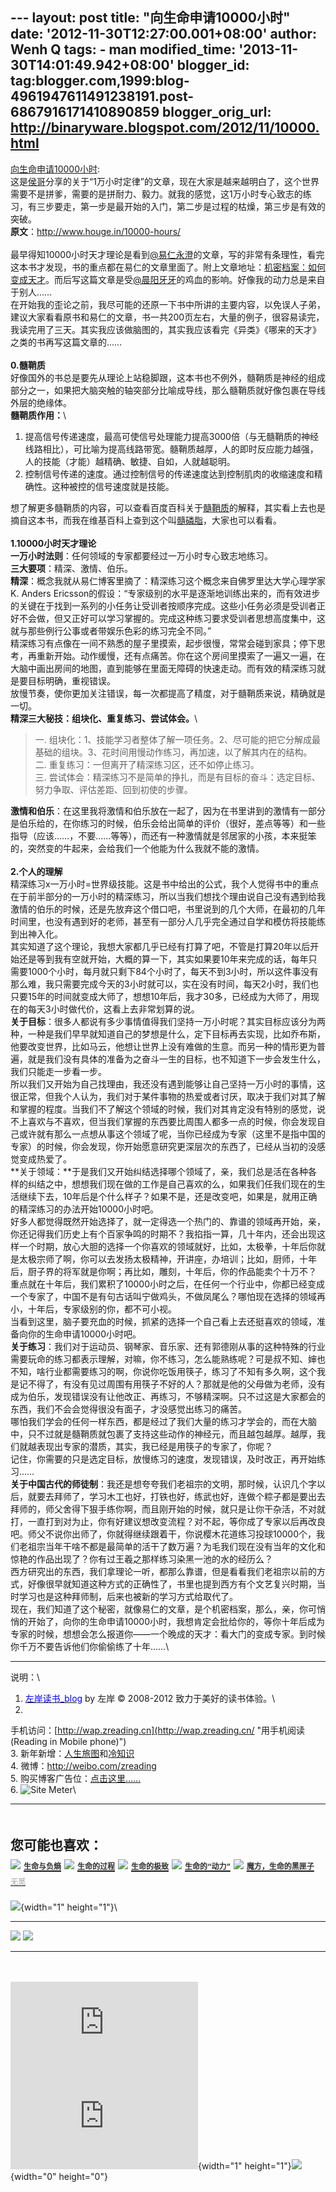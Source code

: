 --- layout: post title: "向生命申请10000小时" date:
'2012-11-30T12:27:00.001+08:00' author: Wenh Q tags: - man
modified\_time: '2013-11-30T14:01:49.942+08:00' blogger\_id:
tag:blogger.com,1999:blog-4961947611491238191.post-6867916171410890859
blogger\_orig\_url: http://binaryware.blogspot.com/2012/11/10000.html
---
[向生命申请10000小时](http://zreading.cn.feedsportal.com/c/35042/f/647833/s/261835a0/l/0L0Szreading0Bcn0Carchives0C34330Bhtml/story01.htm):\
这是[侯哥](http://www.houge.in/)分享的关于“1万小时定律”的文章，现在大家是越来越明白了，这个世界需要不是拼爹，需要的是拼耐力、毅力。就我的感觉，这1万小时专心致志的练习，有三步要走，第一步是最开始的入门，第二步是过程的枯燥，第三步是有效的突破。\
**原文**：<http://www.houge.in/10000-hours/>\
\
最早得知10000小时天才理论是看到[@易仁永澄](http://weibo.com/orangec)的文章，写的非常有条理性，看完这本书才发现，书的重点都在易仁的文章里面了。附上文章地址：[机密档案：如何变成天才](http://blog.hiddenwangcc.com/?p=782)。而后写这篇文章是受[@晨阳牙牙](http://weibo.com/wennuanyaya)的鸡血的影响。好像我的动力总是来自于别人……\
在开始我的歪论之前，我尽可能的还原一下书中所讲的主要内容，以免误人子弟，建议大家看看原书和易仁的文章，书一共200页左右，大量的例子，很容易读完，我读完用了三天。其实我应该做脑图的，其实我应该看完《异类》《哪来的天才》之类的书再写这篇文章的……\
\
**0.髓鞘质**\
好像国外的书总是要先从理论上站稳脚跟，这本书也不例外，髓鞘质是神经的组成部分之一，如果把大脑突触的轴突部分比喻成导线，那么髓鞘质就好像包裹在导线外层的绝缘体。\
**髓鞘质作用：**\

1.  提高信号传递速度，最高可使信号处理能力提高3000倍（与无髓鞘质的神经线路相比），可比喻为提高线路带宽。髓鞘质越厚，人的即时反应能力越强，人的技能（才能）越精确、敏捷、自如，人就越聪明。
2.  控制信号传递的速度。通过控制信号的传递速度达到控制肌肉的收缩速度和精确性。这种被控的信号速度就是技能。

想了解更多髓鞘质的内容，可以查看百度百科关于[髓鞘质](http://baike.baidu.com/view/4888336.htm)的解释，其实看上去也是摘自这本书，而我在维基百科上查到这个叫[髓磷脂](http://zh.wikipedia.org/wiki/%E9%AB%93%E9%9E%98%E8%B4%A8)，大家也可以看看。\
\
**1.10000小时天才理论**\
**一万小时法则**：任何领域的专家都要经过一万小时专心致志地练习。\
**三大要项**：精深、激情、伯乐。\
**精深**：概念我就从易仁博客里摘了：精深练习这个概念来自佛罗里达大学心理学家K.
Anders
Ericsson的假设：“专家级别的水平是逐渐地训练出来的，而有效进步的关键在于找到一系列的小任务让受训者按顺序完成。这些小任务必须是受训者正好不会做，但又正好可以学习掌握的。完成这种练习要求受训者思想高度集中，这就与那些例行公事或者带娱乐色彩的练习完全不同。”\
精深练习有点像在一间不熟悉的屋子里摸索，起步很慢，常常会碰到家具；停下思考，再重新开始。动作缓慢，还有点痛苦。你在这个房间里摸索了一遍又一遍，在大脑中画出房间的地图，直到能够在里面无障碍的快速走动。而有效的精深练习就是要目标明确，重视错误。\
放慢节奏，使你更加关注错误，每一次都提高了精度，对于髓鞘质来说，精确就是一切。\
**精深三大秘技：组块化、重复练习、尝试体会。**\

> 一.
> 组块化：1、技能学习者整体了解一项任务。2、尽可能的把它分解成最基础的组块。3、花时间用慢动作练习，再加速，以了解其内在的结构。\
> 二. 重复练习：一但离开了精深练习区，还不如停止练习。\
> 三.
> 尝试体会：精深练习不是简单的挣扎，而是有目标的奋斗：选定目标、努力争取、评估差距、回到初使的步骤。

**激情和伯乐**：在这里我将激情和伯乐放在一起了，因为在书里讲到的激情有一部分是伯乐给的，在你练习的时候，伯乐会给出简单的评价（很好，差点等等）和一些指导（应该……，不要……等等），而还有一种激情就是邻居家的小孩，本来挺笨的，突然变的牛起来，会给我们一个他能为什么我就不能的激情。\
\
**2.个人的理解**\
精深练习x一万小时=世界级技能。这是书中给出的公式，我个人觉得书中的重点在于前半部分的一万小时的精深练习，所以当我们想找个理由说自己没有遇到给我激情的伯乐的时候，还是先放弃这个借口吧，书里说到的几个大师，在最初的几年时间里，也没有遇到好的老师，甚至有一部分人几乎完全通过自学和模仿将技能练到出神入化。\
其实知道了这个理论，我想大家都几乎已经有打算了吧，不管是打算20年以后开始还是等到我有空就开始，大概的算一下，其实如果要10年来完成的话，每年只需要1000个小时，每月就只剩下84个小时了，每天不到3小时，所以这件事没有那么难，我只需要完成今天的3小时就可以，实在没有时间，每天2小时，我们也只要15年的时间就变成大师了，想想10年后，我才30多，已经成为大师了，用现在的每天3小时做代价，这看上去非常划算的说。\
**关于目标**：很多人都说有多少事情值得我们坚持一万小时呢？其实目标应该分为两种，一种是我们早早就知道自己的梦想是什么，定下目标再去实现，比如乔布斯，他要改变世界，比如马云，他想让世界上没有难做的生意。而另一种的情形更为普遍，就是我们没有具体的准备为之奋斗一生的目标，也不知道下一步会发生什么，我们只能走一步看一步。\
所以我们又开始为自己找理由，我还没有遇到能够让自己坚持一万小时的事情，这很正常，但我个人认为，我们对于某件事物的热爱或者讨厌，取决于我们对其了解和掌握的程度。当我们不了解这个领域的时候，我们对其肯定没有特别的感觉，说不上喜欢与不喜欢，但当我们掌握的东西要比周围人都多一点的时候，你会发现自己或许就有那么一点想从事这个领域了呢，当你已经成为专家（这里不是指中国的专家）的时候，你会发现，你开始愿意研究更深层次的东西了，已经从当初的没感觉变成热爱了。\
**关于领域：**于是我们又开始纠结选择哪个领域了，亲，我们总是活在各种各样的纠结之中，想想我们现在做的工作是自己喜欢的么，如果我们任我们现在的生活继续下去，10年后是个什么样子？如果不是，还是改变吧，如果是，就用正确的精深练习的办法开始10000小时吧。\
好多人都觉得既然开始选择了，就一定得选一个热门的、靠谱的领域再开始，亲，你还记得我们历史上有个百家争鸣的时期不？我掐指一算，几十年内，还会出现这样一个时期，放心大胆的选择一个你喜欢的领域就好，比如，太极拳，十年后你就是太极宗师了啊，你可以去发扬太极精神，开讲座，办培训；比如，厨师，十年后，厨子界的将军就是你啊；再比如，雕刻，十年后，你的作品能卖个十万不？\
重点就在十年后，我们累积了10000小时之后，在任何一个行业中，你都已经变成一个专家了，中国不是有句古话叫宁做鸡头，不做凤尾么？哪怕现在选择的领域再小，十年后，专家级别的你，都不可小视。\
当看到这里，脑子要充血的时候，抓紧的选择一个自己看上去还挺喜欢的领域，准备向你的生命申请10000小时吧。\
**关于练习**：我们对于运动员、钢琴家、音乐家、还有郭德刚从事的这种特殊的行业需要玩命的练习都表示理解，对嘛，你不练习，怎么能熟练呢？可是叔不知、婶也不知，啥行业都需要练习的啊，你说你吃饭用筷子，练习了不知有多久啊，这个我是记不得了，有没有见过周围有用筷子不好的人？那就是他的父母做为老师，没有成为伯乐，发现错误没有让他改正、再练习，不够精深啊。只不过这是大家都会的东西，我们不会会觉得很没有面子，才没感觉出练习的痛苦。\
哪怕我们学会的任何一样东西，都是经过了我们大量的练习才学会的，而在大脑中，只不过就是髓鞘质就包裹了支持这些动作的神经元，而且越包越厚。越厚，我们就越表现出专家的潜质，其实，我已经是用筷子的专家了，你呢？\
记住，你需要的只是选定目标，放慢练习的速度，发现错误，及时改正，再开始练习……\
**关于中国古代的师徒制**：我还是想夸夸我们老祖宗的文明，那时候，认识几个字以后，就要去拜师了，学习木工也好，打铁也好，练武也好，连做个粽子都是要出去拜师的，师父舍得下狠手练你啊，而且刚开始的时候，就只是让你干杂活，不对就打，一直打到对为止，你有好建议想改变流程？对不起，等你成了专家以后再改良吧。师父不说你出师了，你就得继续跟着干，你说樱木花道练习投球10000个，我们老祖宗当年干啥不都是最简单的活干了数万遍？为毛我们现在没有当年的文化和惊艳的作品出现了？你有过王羲之那样练习染黑一池的水的经历么？\
西方研究出的东西，我们拿理论一听，都那么靠谱，但是看看我们老祖宗以前的方式，好像很早就知道这种方式的正确性了，书里也提到西方有个文艺复兴时期，当时学习也是这种拜师制，后来也被新的学习方式给取代了。\
现在，我们知道了这个秘密，就像易仁的文章，是个机密档案，那么，亲，你可悄悄的开始了，向你的生命申请10000小时，我想肯定会批给你的，等你十年后成为专家的时候，想想会怎么报道你——一个晚成的天才：看大门的变成专家。到时候你千万不要告诉他们你偷偷练了十年……\

------------------------------------------------------------------------

说明：\
1. [<span
style="color: blue;">左岸读书\_blog</span>](http://zreading.cn/) by 左岸
© 2008-2012 致力于美好的读书体验。\
2.
手机访问：[http://wap.zreading.cn](http://wap.zreading.cn/ "用手机阅读(Reading in Mobile phone)")\
3.
新年新增：[人生旅图](http://www.zreading.net/ "人生旅图")和[冷知识](http://www.zreading.net/lenzhishi "冷知识")\
4. 微博：<http://weibo.com/zreading>\
5.
购买博客广告位：[点击这里……](http://www.zreading.cn/about#ad "看了会心动!")\
6. ![Site Meter](http://s12.sitemeter.com/meter.asp?site=s12zxfclz)\

  -------------------------------------------------------------------------------------------------------------------------------------------------------------------------------------------------------------------------------------------------------------------------------------------------------------------------------
  **<span style="display: block!important; padding: 20px 0 5px!important;">您可能也喜欢：</span>**
  ![](http://static.wumii.cn/images/widget/widget_solidPoint.gif) [<span style="color: #333333; font-size: 12px!important; line-height: 1.65em;">生命与负熵</span>](http://app.wumii.com/ext/redirect?url=http%3A%2F%2Fwww.zreading.cn%2Farchives%2F2310.html&from=http%3A%2F%2Fwww.zreading.cn%2Farchives%2F3433.html)
  ![](http://static.wumii.cn/images/widget/widget_solidPoint.gif) [<span style="color: #333333; font-size: 12px!important; line-height: 1.65em;">生命的过程</span>](http://app.wumii.com/ext/redirect?url=http%3A%2F%2Fwww.zreading.cn%2Farchives%2F1460.html&from=http%3A%2F%2Fwww.zreading.cn%2Farchives%2F3433.html)
  ![](http://static.wumii.cn/images/widget/widget_solidPoint.gif) [<span style="color: #333333; font-size: 12px!important; line-height: 1.65em;">生命的极致</span>](http://app.wumii.com/ext/redirect?url=http%3A%2F%2Fwww.zreading.cn%2Farchives%2F1525.html&from=http%3A%2F%2Fwww.zreading.cn%2Farchives%2F3433.html)
  ![](http://static.wumii.cn/images/widget/widget_solidPoint.gif) [<span style="color: #333333; font-size: 12px!important; line-height: 1.65em;">生命的“动力”</span>](http://app.wumii.com/ext/redirect?url=http%3A%2F%2Fwww.zreading.cn%2Farchives%2F2666.html&from=http%3A%2F%2Fwww.zreading.cn%2Farchives%2F3433.html)
  ![](http://static.wumii.cn/images/widget/widget_solidPoint.gif) [<span style="color: #333333; font-size: 12px!important; line-height: 1.65em;">魔方，生命的黑匣子</span>](http://app.wumii.com/ext/redirect?url=http%3A%2F%2Fwww.zreading.cn%2Farchives%2F3237.html&from=http%3A%2F%2Fwww.zreading.cn%2Farchives%2F3433.html)
  [<span style="color: #bbbbbb; display: block!important; font-family: arial!important; font-size: 12px!important; padding: 5px 0!important;">无觅</span>](http://www.wumii.com/widget/relatedItems "无觅相关文章插件")
  -------------------------------------------------------------------------------------------------------------------------------------------------------------------------------------------------------------------------------------------------------------------------------------------------------------------------------

![](http://zreading.cn.feedsportal.com/c/35042/f/647833/s/261835a0/mf.gif){width="1"
height="1"}\

<div>

  -------------------------------------------------------------------------------------------------------------------------------------------------------------------------------------------------------------------------------------------------------- -------------------------------------------------------------------------------------------------------------------------------------------------------------------------------------------------------------------------------------------
  [![](http://res3.feedsportal.com/images/emailthis2.gif)](http://share.feedsportal.com/viral/sendEmail.cfm?lang=en&title=%E5%90%91%E7%94%9F%E5%91%BD%E7%94%B3%E8%AF%B710000%E5%B0%8F%E6%97%B6&link=http%3A%2F%2Fwww.zreading.cn%2Farchives%2F3433.html)   [![](http://res3.feedsportal.com/images/bookmark.gif)](http://res.feedsportal.com/viral/bookmark.cfm?title=%E5%90%91%E7%94%9F%E5%91%BD%E7%94%B3%E8%AF%B710000%E5%B0%8F%E6%97%B6&link=http%3A%2F%2Fwww.zreading.cn%2Farchives%2F3433.html)
  -------------------------------------------------------------------------------------------------------------------------------------------------------------------------------------------------------------------------------------------------------- -------------------------------------------------------------------------------------------------------------------------------------------------------------------------------------------------------------------------------------------

</div>

\
\
[![](http://da.feedsportal.com/r/151231027481/u/0/f/647833/c/35042/s/261835a0/a2.img)](http://da.feedsportal.com/r/151231027481/u/0/f/647833/c/35042/s/261835a0/a2.htm)![](http://pi.feedsportal.com/r/151231027481/u/0/f/647833/c/35042/s/261835a0/a2t.img){width="1"
height="1"}![](http://www1.feedsky.com/t1/696515032/clzzxf/feedsky/s.gif?r=http://zreading.cn.feedsportal.com/c/35042/f/647833/s/261835a0/l/0L0Szreading0Bcn0Carchives0C34330Bhtml/story01.htm){width="0"
height="0"}
